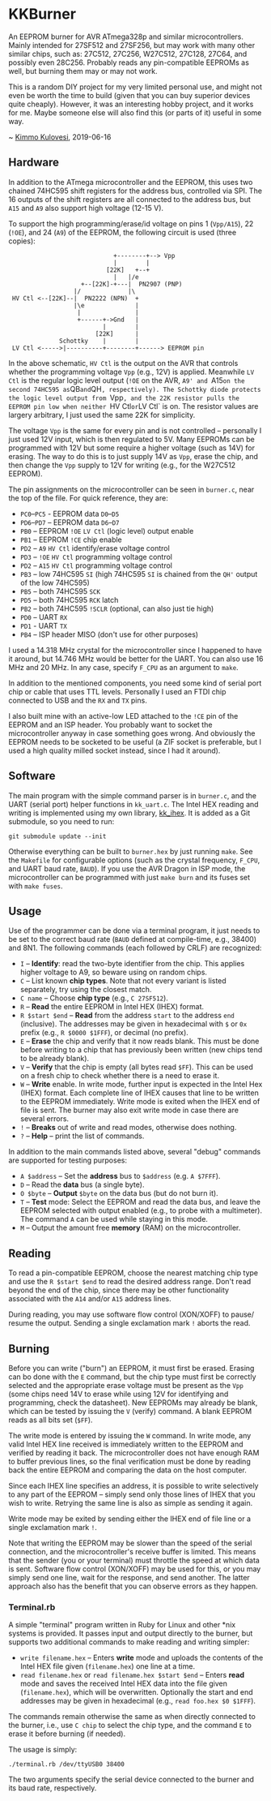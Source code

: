 # KKBurner

An EEPROM burner for AVR ATmega328p and similar microcontrollers.
Mainly intended for 27SF512 and 27SF256, but may work with many other
similar chips, such as: 27C512, 27C256, W27C512, 27C128, 27C64, and
possibly even 28C256. Probably reads any pin-compatible EEPROMs as
well, but burning them may or may not work.

This is a random DIY project for my very limited personal use, and
might not even be worth the time to build (given that you can buy
superior devices quite cheaply). However, it was an interesting
hobby project, and it works for me. Maybe someone else will also
find this (or parts of it) useful in some way.

~ [Kimmo Kulovesi](https://arkku.com/), 2019-06-16

## Hardware

In addition to the ATmega microcontroller and the EEPROM, this uses two
chained 74HC595 shift registers for the address bus, controlled via SPI.
The 16 outputs of the shift registers are all connected to the address
bus, but `A15` and `A9` also support high voltage (12-15 V).

To support the high programming/erase/id voltage on pins 1 (`Vpp/A15`),
22 (`!OE`), and 24 (`A9`) of the EEPROM, the following circuit is used
(three copies):

                                 +--------+--> Vpp
                                 |        |
                               [22K]   +--+
                                 |   |/e
                        +--[22K]-+---|  PN2907 (PNP)
                      |/             |\
     HV Ctl <--[22K]--|  PN2222 (NPN)  +
                      |\e              |
                       |               |
                       +------+->Gnd   |
                              |        |
                            [22K]      |
                  Schottky    |        |
     LV Ctl <----->|----------+--------+------> EEPROM pin

In the above schematic, `HV Ctl` is the output on the AVR that controls
whether the programming voltage `Vpp` (e.g., 12V) is applied. Meanwhile
`LV Ctl` is the regular logic level output (`!OE` on the AVR, `A9' and
`A15` on the second 74HC595 as `QB` and `QH`, respectively). The
Schottky diode protects the logic level output from `Vpp`, and the 22K
resistor pulls the EEPROM pin low when neither `HV Ctl` or `LV Ctl` is
on. The resistor values are largery arbitrary, I just used the same
22K for simplicity.

The voltage `Vpp` is the same for every pin and is not controlled –
personally I just used 12V input, which is then regulated to 5V. Many
EEPROMs can be programmed with 12V but some require a higher voltage
(such as 14V) for erasing. The way to do this is to just supply 14V
as `Vpp`, erase the chip, and then change the `Vpp` supply to 12V
for writing (e.g., for the W27C512 EEPROM).

The pin assignments on the microcontroller can be seen in `burner.c`,
near the top of the file. For quick reference, they are:

* `PC0`–`PC5` - EEPROM data `D0`–`D5`
* `PD6`–`PD7` – EEPROM data `D6`–`D7`
* `PB0` – EEPROM `!OE` `LV Ctl` (logic level) output enable
* `PB1` – EEPROM `!CE` chip enable
* `PD2` – `A9` `HV Ctl` identify/erase voltage control
* `PD3` – `!OE` `HV Ctl` programming voltage control
* `PD2` – `A15` `HV Ctl` programming voltage control
* `PB3` – low 74HC595 `SI` (high 74HC595 `SI` is chained from the
  `QH'` output of the low 74HC595)
* `PB5` – both 74HC595 `SCK`
* `PD5` – both 74HC595 `RCK` latch
* `PB2` – both 74HC595 `!SCLR` (optional, can also just tie high)
* `PD0` – UART `RX`
* `PD1` - UART `TX`
* `PB4` – ISP header MISO (don't use for other purposes)

I used a 14.318 MHz crystal for the microcontroller since I happened
to have it around, but 14.746 MHz would be better for the UART. You
can also use 16 MHz and 20 MHz. In any case, specify `F_CPU` as an
argument to `make`.

In addition to the mentioned components, you need some kind of serial
port chip or cable that uses TTL levels. Personally I used an FTDI chip
connected to USB and the `RX` and `TX` pins.

I also built mine with an active-low LED attached to the `!CE` pin of
the EEPROM and an ISP header. You probably want to socket the
microcontroller anyway in case something goes wrong. And obviously the
EEPROM needs to be socketed to be useful (a ZIF socket is preferable,
but I used a high quality milled socket instead, since I had it around).

## Software

The main program with the simple command parser is in `burner.c`,
and the UART (serial port) helper functions in `kk_uart.c`. The Intel
HEX reading and writing is implemented using my own library,
[kk_ihex](https://github.com/arkku/ihex). It is added as a Git submodule,
so you need to run:

    git submodule update --init

Otherwise everything can be built to `burner.hex` by just running
`make`. See the `Makefile` for configurable options (such as the crystal
frequency, `F_CPU`, and UART baud rate, `BAUD`). If you use the AVR
Dragon in ISP mode, the microcontroller can be programmed with just
`make burn` and its fuses set with `make fuses`.

## Usage

Use of the programmer can be done via a terminal program, it just needs
to be set to the correct baud rate (`BAUD` defined at compile-time, e.g.,
38400) and 8N1. The following commands (each followed by CRLF) are
recognized:

* `I` – **Identify**: read the two-byte identifier from the chip. This
  applies higher voltage to A9, so beware using on random chips.
* `C` – List known **chip types**. Note that not every variant
  is listed separately, try using the closest match.
* `C name` – Choose **chip type** (e.g., `C 27SF512`).
* `R` – **Read** the entire EEPROM in Intel HEX (IHEX) format.
* `R $start $end` – **Read** from the address `start` to the address
  `end` (inclusive). The addresses may be given in hexadecimal with `$`
  or `0x` prefix (e.g., `R $0000 $1FFF`), or decimal (no prefix).
* `E` – **Erase** the chip and verify that it now reads blank. This
  must be done before writing to a chip that has previously been
  written (new chips tend to be already blank).
* `V` – **Verify** that the chip is empty (all bytes read `$FF`). This
  can be used on a fresh chip to check whether there is a need to
  erase it.
* `W` – **Write** enable. In write mode, further input is expected
  in the Intel Hex (IHEX) format. Each complete line of IHEX causes
  that line to be written to the EEPROM immediately. Write mode is
  exited when the IHEX end of file is sent. The burner may
  also exit write mode in case there are several errors.
* `!` – **Breaks** out of write and read modes, otherwise does nothing.
* `?` – **Help**  – print the list of commands.

In addition to the main commands listed above, several "debug" commands are
supported for testing purposes:

* `A $address` – Set the **address** bus to `$address` (e.g. `A $7FFF`).
* `D` – Read the **data** bus (a single byte).
* `O $byte` – **Output** `$byte` on the data bus (but do not burn it).
* `T` – **Test** mode: Select the EEPROM and read the data bus, and
  leave the EEPROM selected with output enabled (e.g., to probe with
  a multimeter). The command `A` can be used while staying in this mode.
* `M` – Output the amount free **memory** (RAM) on the microcontroller.

## Reading

To read a pin-compatible EEPROM, choose the nearest matching chip type
and use the `R $start $end` to read the desired address range. Don't read
beyond the end of the chip, since there may be other functionality
associated with the `A14` and/or `A15` address lines.

During reading, you may use software flow control (XON/XOFF) to pause/
resume the output. Sending a single exclamation mark `!` aborts the read.

## Burning

Before you can write ("burn") an EEPROM, it must first be erased. Erasing
can bo done with the `E` command, but the chip type must first be
correctly selected and the appropriate erase voltage must be present as
the `Vpp` (some chips need 14V to erase while using 12V for identifying
and programming, check the datasheet). New EEPROMs may already be blank,
which can be tested by issuing the `V` (verify) command. A blank EEPROM
reads as all bits set (`$FF`).

The write mode is entered by issuing the `W` command. In write mode, any
valid Intel HEX line received is immediately written to the EEPROM and
verified by reading it back. The microcontroller does not have enough RAM
to buffer previous lines, so the final verification must be done by
reading back the entire EEPROM and comparing the data on the host
computer.

Since each IHEX line specifies an address, it is possible to write
selectively to any part of the EEPROM – simply send only those lines of
IHEX that you wish to write. Retrying the same line is also as simple as
sending it again.

Write mode may be exited by sending either the IHEX end of file line or a
single exclamation mark `!`.

Note that writing the EEPROM may be slower than the speed of the serial
connection, and the microcontroller's receive buffer is limited. This
means that the sender (you or your terminal) must throttle the speed at
which data is sent. Software flow control (XON/XOFF) may be used for this,
or you may simply send one line, wait for the response, and send
another. The latter approach also has the benefit that you can observe
errors as they happen.

### Terminal.rb

A simple "terminal" program written in Ruby for Linux and other *nix
systems is provided. It passes input and output directly to the burner,
but supports two additional commands to make reading and writing simpler:

* `write filename.hex` – Enters **write** mode and uploads the contents
  of the Intel HEX file given (`filename.hex`) one line at a time.
* `read filename.hex` or `read filename.hex $start $end` – Enters
  **read** mode and saves the received Intel HEX data into the file
  given (`filename.hex`), which will be overwritten. Optionally the
  start and end addresses may be given in hexadecimal (e.g., `read
  foo.hex $0 $1FFF`).

The commands remain otherwise the same as when directly connected to
the burner, i.e., use `C chip` to select the chip type, and the
command `E` to erase it before burning (if needed).

The usage is simply:

    ./terminal.rb /dev/ttyUSB0 38400

The two arguments specify the serial device connected to the burner and
its baud rate, respectively.
